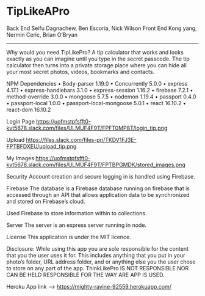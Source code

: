 # TipLikeAPro
Back End
Seifu Dagnachew, Ben Escoria, Nick Wilson
Front End
Kong yang, Nermin Ceric, Brian O’Bryan
 
 
 
 
________________________________________
Why would you need TipLikePro?
A tip calculator that works and looks exactly as you can imagine until you type in the secret passcode. The tip calculator then turns into a private storage place where you can hide all your most secret photos, videos, bookmarks and contacts.


NPM Dependencies
•	Body-parser 1.19.0
•	Concurrently 5.0.0
•	express 4.17.1
•	express-handlebars 3.1.0
•	express-session 1.16.2
•	firebase 7.2.1
•	method-override 3.0.0
•	mongoose 5.7.5
•	nodemon 1.19.4
•	passport 0.4.0
•	passport-local 1.0.0
•	passport-local-mongoose 5.0.1
•	react 16.10.2
•	react-dom 16.10.2


Login Page
 https://uofmstpfsfft0-kvt5678.slack.com/files/ULMUF4F9T/FPFT0MP8T/login_tip.png

Upload
https://files.slack.com/files-pri/TKDV1FJ3E-FPTBFDXEU/upload_tip.png

My Images
 https://uofmstpfsfft0-kvt5678.slack.com/files/ULMUF4F9T/FPTBPGMDK/stored_images.png




Security
Account creation and secure logging in is handled using Firebase.

Firebase
The database is a Firebase database running on firebase that is accessed through an API that allows application data to be synchronized and stored on Firebase’s cloud.

Used Firebase to store information within to collections.

Server
The server is an express server running in node.

License
This application is under the MIT licence.

Disclosure:
While using this app you are sole responsible for the content that you the user uses it for. This includes anything that you put in your photo’s folder, URL address folder, and or anything else you the user chose to store on any part of the app. 
ThinkLikePro IS NOT RESPONSIBLE NOR CAN BE HELD RESPONSIBLE FOR THE WAY ARE APP IS USED.

Heroku App link --> https://mighty-ravine-92559.herokuapp.com/
